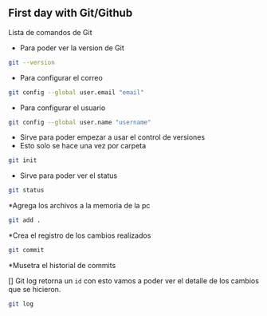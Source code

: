 ## First day with Git/Github

Lista de comandos de Git

* Para poder ver la version de Git

```bash
git --version
```
* Para configurar el correo

```bash
git config --global user.email "email"
```

* Para configurar el usuario

```bash
git config --global user.name "username"
```

* Sirve para poder empezar a usar el control de versiones
* Esto solo se hace una vez por carpeta

```bash
git init
```

* Sirve para poder ver el status

```bash
git status
```

*Agrega los archivos a la memoria de la pc

```bash
git add .
```

*Crea el registro de los cambios realizados

```bash
git commit
```

*Musetra el historial de commits

[] Git log retorna un `id` con esto vamos a poder ver el detalle de los cambios que se hicieron.

```bash
git log
```

